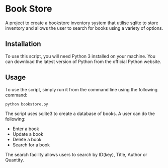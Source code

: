 # Book Store
A project to create a bookstore inventory system that utilise sqlite to store inventory and allows the user to search for books using a variety of options. 

## Installation
To use this script, you will need Python 3 installed on your machine. You can download the latest version of Python from the official Python website.

## Usage
To use the script, simply run it from the command line using the following command:

`python bookstore.py`

The script uses sqlite3 to create a database of books. 
A user can do the following:
- Enter a book
- Update a book
- Delete a book
- Search for a book

The search facility allows users to search by ID(key), Title, Author or Quantity.


